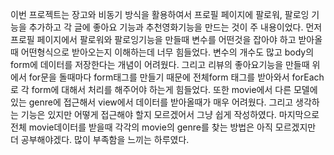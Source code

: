 이번 프로젝트는 장고와 비동기 방식을 활용하여서 프로필 페이지에 팔로워, 팔로잉 기능을 추가하고 각 글에 좋아요 기능과 추천영화기능을 만드는 것이 주 내용이었다.
먼저 프로필 페이지에서 팔로워와 팔로잉기능을 만들때 변수를 어떤것을 잡아야 하고 받아올때 어떤형식으로 받아오는지 이해하는데 너무 힘들었다.
변수의 개수도 많고 body의 form에 데이터를 저장한다는 개념이 어려웠다.
그리고 리뷰의 좋아요기능을 만들때 위에서 for문을 돌때마다 form태그를 만들기 때문에 
전체form 태그를 받아와서 forEach로 각 form에 대해서 처리를 해주어야 하는게 힘들었다.
또한 movie에서 다른 모델에 있는 genre에 접근해서 view에서 데이터를 받아올때가 매우 어려웠다.
그리고 생각하는 기능은 있지만 어떻게 접근해야 할지 모르겠어서 그냥 쉽게 작성하였다.
마지막으로 전체 movie데이터를 받을때 각각의 movie의 genre를 찾는 방법은 아직 모르겠지만 더 공부해야겠다.
많이 부족함을 느끼는 하루였다.